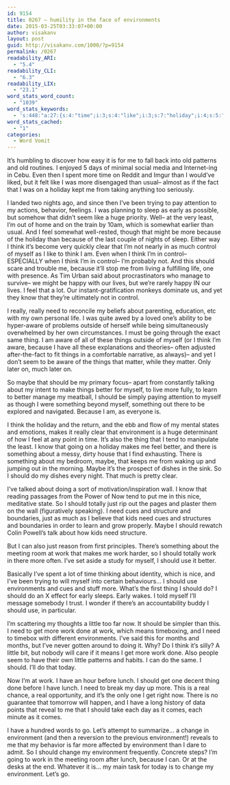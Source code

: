 ```yaml
---
id: 9154
title: 0267 – humility in the face of environments
date: 2015-03-25T03:33:07+00:00
author: visakanv
layout: post
guid: http://visakanv.com/1000/?p=9154
permalink: /0267
readability_ARI:
  - "5.4"
readability_CLI:
  - "6.3"
readability_LIX:
  - "23.1"
word_stats_word_count:
  - "1039"
word_stats_keywords:
  - 's:448:"a:27:{s:4:"time";i:3;s:4:"like";i:3;s:7:"holiday";i:4;s:5:"early";i:3;s:4:"seem";i:3;s:4:"feel";i:4;s:7:"because";i:6;s:5:"think";i:7;s:5:"clear";i:3;s:7:"control";i:4;s:4:"know";i:3;s:6:"really";i:3;s:4:"need";i:7;s:5:"aware";i:4;s:5:"going";i:3;s:5:"thing";i:4;s:6:"things";i:4;s:5:"maybe";i:4;s:6:"better";i:4;s:5:"makes";i:3;s:11:"environment";i:6;s:4:"just";i:3;s:4:"cues";i:3;s:4:"work";i:8;s:6:"little";i:3;s:5:"lunch";i:3;s:6:"change";i:3;}";'
word_stats_cached:
  - "1"
categories:
  - Word Vomit
---
```

It’s humbling to discover how easy it is for me to fall back into old patterns and old routines. I enjoyed 5 days of minimal social media and Internet-ing in Cebu. Even then I spent more time on Reddit and Imgur than I would’ve liked, but it felt like I was more disengaged than usual– almost as if the fact that I was on a holiday kept me from taking anything too seriously.

I landed two nights ago, and since then I’ve been trying to pay attention to my actions, behavior, feelings. I was planning to sleep as early as possible, but somehow that didn’t seem like a huge priority. Well– at the very least, I’m out of home and on the train by 10am, which is somewhat earlier than usual. And I feel somewhat well-rested, though that might be more because of the holiday than because of the last couple of nights of sleep. Either way I think it’s become very quickly clear that I’m not nearly in as much control of myself as I like to think I am. Even when I think I’m in control– ESPECIALLY when I think I’m in control– I’m probably not. And this should scare and trouble me, because it’ll stop me from living a fulfilling life, one with presence. As Tim Urban said about procrastinators who manage to survive– we might be happy with our lives, but we’re rarely happy IN our lives. I feel that a lot. Our instant-gratification monkeys dominate us, and yet they know that they’re ultimately not in control.

I really, really need to reconcile my beliefs about parenting, education, etc with my own personal life. I was quite awed by a loved one’s ability to be hyper-aware of problems outside of herself while being simultaneously overwhelmed by her own circumstances. I must be going through the exact same thing. I am aware of all of these things outside of myself (or I think I’m aware, because I have all these explanations and theories– often adjusted after-the-fact to fit things in a comfortable narrative, as always)– and yet I don’t seem to be aware of the things that matter, while they matter. Only later on, much later on.

So maybe that should be my primary focus– apart from constantly talking about my intent to make things better for myself, to live more fully, to learn to better manage my meatball, I should be simply paying attention to myself as though I were something beyond myself, something out there to be explored and navigated. Because I am, as everyone is.

I think the holiday and the return, and the ebb and flow of my mental states and emotions, makes it really clear that environment is a huge determinant of how I feel at any point in time. It’s also the thing that I tend to manipulate the least. I know that going on a holiday makes me feel better, and there is something about a messy, dirty house that I find exhausting. There is something about my bedroom, maybe, that keeps me from waking up and jumping out in the morning. Maybe it’s the prospect of dishes in the sink. So I should do my dishes every night. That much is pretty clear.

I’ve talked about doing a sort of motivation/inspiration wall. I know that reading passages from the Power of Now tend to put me in this nice, meditative state. So I should totally just rip out the pages and plaster them on the wall (figuratively speaking). I need cues and structure and boundaries, just as much as I believe that kids need cues and structures and boundaries in order to learn and grow properly. Maybe I should rewatch Colin Powell’s talk about how kids need structure.

But I can also just reason from first principles. There’s something about the meeting room at work that makes me work harder, so I should totally work in there more often. I’ve set aside a study for myself, I should use it better.

Basically I’ve spent a lot of time thinking about identity, which is nice, and I’ve been trying to will myself into certain behaviours… I should use environments and cues and stuff more. What’s the first thing I should do? I should do an X effect for early sleeps. Early wakes. I told myself I’ll message somebody I trust. I wonder if there’s an accountability buddy I should use, in particular.

I’m scattering my thoughts a little too far now. It should be simpler than this. I need to get more work done at work, which means timeboxing, and I need to timebox with different environments. I’ve said this for months and months, but I’ve never gotten around to doing it. Why? Do I think it’s silly? A little bit, but nobody will care if it means I get more work done. Also people seem to have their own little patterns and habits. I can do the same. I should. I’ll do that today.

Now I&#8217;m at work. I have an hour before lunch. I should get one decent thing done before I have lunch. I need to break my day up more. This is a real chance, a real opportunity, and it&#8217;s the only one I get right now. There is no guarantee that tomorrow will happen, and I have a long history of data points that reveal to me that I should take each day as it comes, each minute as it comes.

I have a hundred words to go. Let&#8217;s attempt to summarize&#8230; a change in environment (and then a reversion to the previous environment!) reveals to me that my behavior is far more affected by environment than I dare to admit. So I should change my environment frequently. Concrete steps? I&#8217;m going to work in the meeting room after lunch, because I can. Or at the desks at the end. Whatever it is&#8230; my main task for today is to change my environment. Let&#8217;s go.